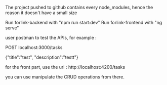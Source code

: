 The project pushed to github contains every node_modules, hence the reason it doesn't have a small size

Run forlink-backend with "npm run start:dev"
Run forlink-frontend with "ng serve"

user postman to test the APIs, for example :

POST
localhost:3000/tasks

{"title":"test",
"description":"testt"}

for the front part, use the url :
http://localhost:4200/tasks

you can use manipulate the CRUD operations from there.